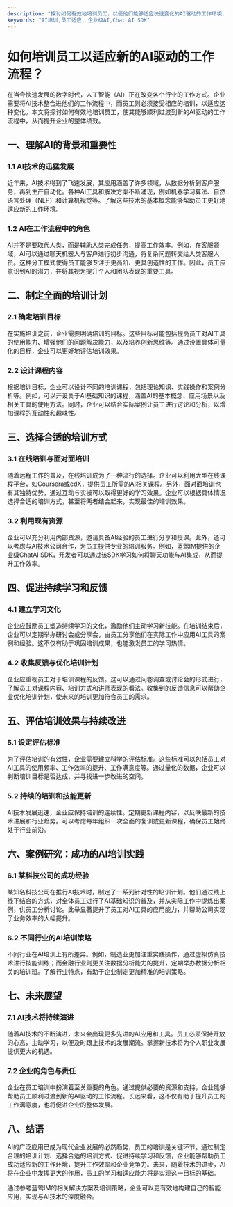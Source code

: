 ```yaml
---
description: "探讨如何有效地培训员工，以便他们能够适应快速变化的AI驱动的工作环境，提升团队的整体绩效和竞争力。"
keywords: "AI培训,员工适应, 企业级AI,Chat AI SDK"
---
```

# 如何培训员工以适应新的AI驱动的工作流程？

在当今快速发展的数字时代，人工智能（AI）正在改变各个行业的工作方式。企业需要将AI技术整合进他们的工作流程中，而员工则必须接受相应的培训，以适应这种变化。本文将探讨如何有效地培训员工，使其能够顺利过渡到新的AI驱动的工作流程中，从而提升企业的整体绩效。

## 一、理解AI的背景和重要性

### 1.1 AI技术的迅猛发展

近年来，AI技术得到了飞速发展，其应用涵盖了许多领域，从数据分析到客户服务，再到生产自动化。各种AI工具和解决方案不断涌现，例如机器学习算法、自然语言处理（NLP）和计算机视觉等。了解这些技术的基本概念能够帮助员工更好地适应新的工作环境。

### 1.2 AI在工作流程中的角色

AI并不是要取代人类，而是辅助人类完成任务，提高工作效率。例如，在客服领域，AI可以通过聊天机器人与客户进行初步沟通，将复杂问题转交给人类客服人员。这种分工模式使得员工能够专注于更高阶、更具创造性的工作。因此，员工应意识到AI的潜力，并将其视为提升个人和团队表现的重要工具。

## 二、制定全面的培训计划

### 2.1 确定培训目标

在实施培训之前，企业需要明确培训的目标。这些目标可能包括提高员工对AI工具的使用能力、增强他们的问题解决能力，以及培养创新思维等。通过设置具体可量化的目标，企业可以更好地评估培训效果。

### 2.2 设计课程内容

根据培训目标，企业可以设计不同的培训课程，包括理论知识、实践操作和案例分析等。例如，可以开设关于AI基础知识的课程，涵盖AI的基本概念、应用场景以及相关工具的使用方法。同时，企业可以结合实际案例让员工进行讨论和分析，以增加课程的互动性和趣味性。

## 三、选择合适的培训方式

### 3.1 在线培训与面对面培训

随着远程工作的普及，在线培训成为了一种流行的选择。企业可以利用大型在线课程平台，如Coursera或edX，提供员工所需的AI相关课程。另外，面对面培训也有其独特优势，通过互动与实操可以取得更好的学习效果。企业可以根据具体情况选择合适的培训方式，甚至将两者结合起来，实现最佳的培训效果。

### 3.2 利用现有资源

企业可以充分利用内部资源，邀请具备AI经验的员工进行分享和授课。此外，还可以考虑与AI技术公司合作，为员工提供专业的培训服务。例如，蓝莺IM提供的企业级ChatAI SDK，开发者可以通过该SDK学习如何将聊天功能与AI集成，从而提升工作效率。

## 四、促进持续学习和反馈

### 4.1 建立学习文化

企业应鼓励员工塑造持续学习的文化，激励他们主动学习新技能。在培训结束后，企业可以定期举办研讨会或分享会，由员工分享他们在实际工作中应用AI工具的案例和经验。这不仅有助于巩固培训成果，也能激发员工的学习热情。

### 4.2 收集反馈与优化培训计划

企业应重视员工对于培训课程的反馈。这可以通过问卷调查或讨论会的形式进行，了解员工对课程内容、培训方式和讲师表现的看法。收集到的反馈信息可以帮助企业优化培训计划，使未来的培训更加符合员工的需求。

## 五、评估培训效果与持续改进

### 5.1 设定评估标准

为了评估培训的有效性，企业需要建立科学的评估标准。这些标准可以包括员工对AI工具的使用频率、工作效率的提升、工作满意度等。通过量化的数据，企业可以判断培训目标是否达成，并寻找进一步改进的空间。

### 5.2 持续的培训和技能更新

AI技术发展迅速，企业应保持培训的连续性。定期更新课程内容，以反映最新的技术进展和行业趋势。可以考虑每年组织一次全面的复训或更新课程，确保员工始终处于行业前沿。

## 六、案例研究：成功的AI培训实践

### 6.1 某科技公司的成功经验

某知名科技公司在推行AI技术时，制定了一系列针对性的培训计划。他们通过线上线下结合的方式，对全体员工进行了AI基础知识的普及，并从实际工作中提炼出案例，供员工分析讨论。此举显著提升了员工对AI工具的应用能力，并帮助公司实现了业务效率的大幅提升。

### 6.2 不同行业的AI培训策略

不同行业在AI培训上有所差异。例如，制造业更加注重实践操作，通过虚拟仿真技术进行技能训练；而金融行业则更关注数据分析能力的提升，定期举办数据分析相关的培训班。了解行业特点，有助于企业制定更加精准的培训策略。

## 七、未来展望

### 7.1 AI技术将持续演进

随着AI技术的不断演进，未来会出现更多先进的AI应用和工具。员工必须保持开放的心态，主动学习，以便及时跟上技术的发展潮流。掌握新技术将为个人职业发展提供更大的机遇。

### 7.2 企业的角色与责任

企业在员工培训中扮演着至关重要的角色。通过提供必要的资源和支持，企业能够帮助员工顺利过渡到新的AI驱动的工作流程。长远来看，这不仅有助于提升员工的工作满意度，也将促进企业的整体发展。

## 八、结语

AI的广泛应用已成为现代企业发展的必然趋势，员工的培训是关键环节。通过制定合理的培训计划、选择合适的培训方式、促进持续学习和反馈，企业能够帮助员工成功适应新的工作环境，提升工作效率和企业竞争力。未来，随着技术的进步，AI将在企业中发挥更大的作用，员工的学习和适应能力将是实现这一目标的基础。

通过参考蓝莺IM的相关解决方案及培训策略，企业可以更有效地构建自己的智能应用，实现与AI技术的深度融合。
